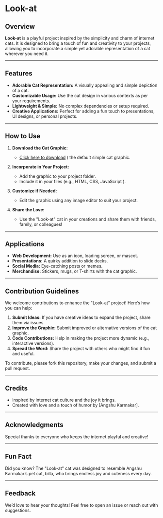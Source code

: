 # Look-at

## Overview
**Look-at** is a playful project inspired by the simplicity and charm of internet cats. It is designed to bring a touch of fun and creativity to your projects, allowing you to incorporate a simple yet adorable representation of a cat wherever you need it.

---

## Features
- **Adorable Cat Representation:** A visually appealing and simple depiction of a cat.
- **Customizable Usage:** Use the cat design in various contexts as per your requirements.
- **Lightweight & Simple:** No complex dependencies or setup required.
- **Creative Applications:** Perfect for adding a fun touch to presentations, UI designs, or personal projects.

---

## How to Use
1. **Download the Cat Graphic:**
   - [Click here to download](https://raw.githubusercontent.com/AngshuKarmakar/Look-at/main/assets/cat.jpg)
) the default simple cat graphic.

2. **Incorporate in Your Project:**
   - Add the graphic to your project folder.
   - Include it in your files (e.g., HTML, CSS, JavaScript ).

3. **Customize if Needed:**
   - Edit the graphic using any image editor to suit your project.

4. **Share the Love:**
   - Use the "Look-at" cat in your creations and share them with friends, family, or colleagues!

---

## Applications
- **Web Development:** Use as an icon, loading screen, or mascot.
- **Presentations:** A quirky addition to slide decks.
- **Social Media:** Eye-catching posts or memes.
- **Merchandise:** Stickers, mugs, or T-shirts with the cat graphic.

---

## Contribution Guidelines
We welcome contributions to enhance the "Look-at" project! Here’s how you can help:

1. **Submit Ideas:** If you have creative ideas to expand the project, share them via issues.
2. **Improve the Graphic:** Submit improved or alternative versions of the cat graphic.
3. **Code Contributions:** Help in making the project more dynamic (e.g., interactive versions).
4. **Spread the Word:** Share the project with others who might find it fun and useful.

To contribute, please fork this repository, make your changes, and submit a pull request.

---





## Credits
- Inspired by internet cat culture and the joy it brings.
- Created with love and a touch of humor by [Angshu Karmakar].

---

## Acknowledgments
Special thanks to everyone who keeps the internet playful and creative!

---

## Fun Fact
Did you know? The "Look-at" cat was designed to resemble Angshu Karmakar’s pet cat, billa, who brings endless joy and cuteness every day.

---

## Feedback
We’d love to hear your thoughts! Feel free to open an issue or reach out with suggestions.

